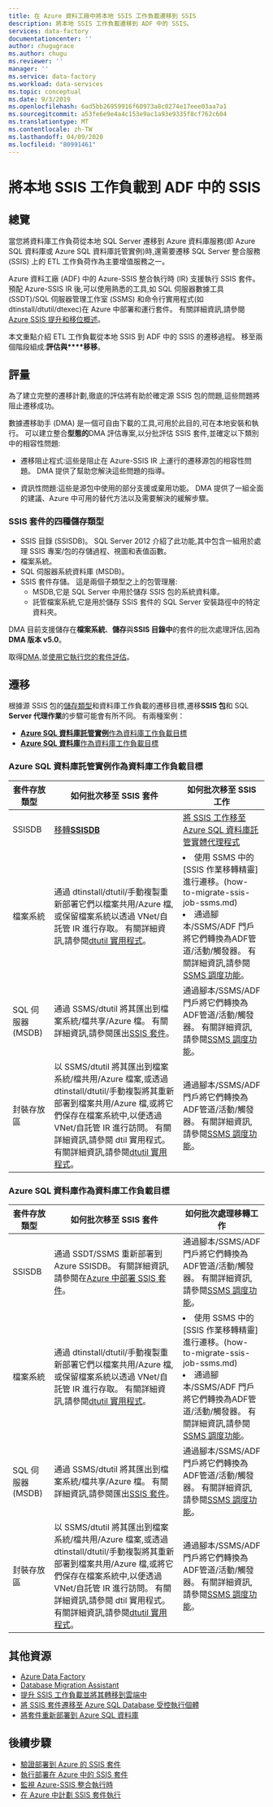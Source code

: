 ```yaml
---
title: 在 Azure 資料工廠中將本地 SSIS 工作負載遷移到 SSIS
description: 將本地 SSIS 工作負載遷移到 ADF 中的 SSIS。
services: data-factory
documentationcenter: ''
author: chugugrace
ms.author: chugu
ms.reviewer: ''
manager: ''
ms.service: data-factory
ms.workload: data-services
ms.topic: conceptual
ms.date: 9/3/2019
ms.openlocfilehash: 6ad5bb26959916f60973a8c0274e17eee03aa7a1
ms.sourcegitcommit: a53fe6e9e4a4c153e9ac1a93e9335f8cf762c604
ms.translationtype: MT
ms.contentlocale: zh-TW
ms.lasthandoff: 04/09/2020
ms.locfileid: "80991461"
---
```

# <a name="migrate-on-premises-ssis-workloads-to-ssis-in-adf"></a>將本地 SSIS 工作負載到 ADF 中的 SSIS

## <a name="overview"></a>總覽

當您將資料庫工作負荷從本地 SQL Server 遷移到 Azure 資料庫服務(即 Azure SQL 資料庫或 Azure SQL 資料庫託管實例)時,還需要遷移 SQL Server 整合服務 (SSIS) 上的 ETL 工作負荷作為主要增值服務之一。

Azure 資料工廠 (ADF) 中的 Azure-SSIS 整合執行時 (IR) 支援執行 SSIS 套件。 預配 Azure-SSIS IR 後,可以使用熟悉的工具,如 SQL 伺服器數據工具 (SSDT)/SQL 伺服器管理工作室 (SSMS) 和命令行實用程式(如 dtinstall/dtutil/dtexec)在 Azure 中部署和運行套件。 有關詳細資訊,請參閱[Azure SSIS 提升和移位概述](https://docs.microsoft.com/sql/integration-services/lift-shift/ssis-azure-lift-shift-ssis-packages-overview)。

本文重點介紹 ETL 工作負載從本地 SSIS 到 ADF 中的 SSIS 的遷移過程。 移至兩個階段組成:**評估與****移移**。

## <a name="assessment"></a>評量

為了建立完整的遷移計劃,徹底的評估將有助於確定源 SSIS 包的問題,這些問題將阻止遷移成功。

數據遷移助手 (DMA) 是一個可自由下載的工具,可用於此目的,可在本地安裝和執行。 可以建立整合**型態的**DMA 評估專案,以分批評估 SSIS 套件,並確定以下類別中的相容性問題:

- 遷移阻止程式:這些是阻止在 Azure-SSIS IR 上運行的遷移源包的相容性問題。 DMA 提供了幫助您解決這些問題的指導。

- 資訊性問題:這些是源包中使用的部分支援或棄用功能。 DMA 提供了一組全面的建議、Azure 中可用的替代方法以及需要解決的緩解步驟。

### <a name="four-storage-types-for-ssis-packages"></a>SSIS 套件的四種儲存類型

- SSIS 目錄 (SSISDB)。 SQL Server 2012 介紹了此功能,其中包含一組用於處理 SSIS 專案/包的存儲過程、視圖和表值函數。
- 檔案系統。
- SQL 伺服器系統資料庫 (MSDB)。
- SSIS 套件存儲。 這是兩個子類型之上的包管理層:
  - MSDB,它是 SQL Server 中用於儲存 SSIS 包的系統資料庫。
  - 託管檔案系統,它是用於儲存 SSIS 套件的 SQL Server 安裝路徑中的特定資料夾。

DMA 目前支援儲存在**檔案系統**、**儲存**與**SSIS 目錄中**的套件的批次處理評估,因為**DMA 版本 v5.0**。

取得[DMA,](https://docs.microsoft.com/sql/dma/dma-overview)並[使用它執行您的套件評估](https://docs.microsoft.com/sql/dma/dma-assess-ssis)。

## <a name="migration"></a>遷移

根據源 SSIS 包的[儲存類型](#four-storage-types-for-ssis-packages)和資料庫工作負載的遷移目標,遷移**SSIS 包**和 SQL **Server 代理作業**的步驟可能會有所不同。 有兩種案例：

- [**Azure SQL 資料庫託管實例**作為資料庫工作負載目標](#azure-sql-database-managed-instance-as-database-workload-destination)
- [**Azure SQL 資料庫**作為資料庫工作負載目標](#azure-sql-database-as-database-workload-destination)

### <a name="azure-sql-database-managed-instance-as-database-workload-destination"></a>**Azure SQL 資料庫託管實例**作為資料庫工作負載目標

| **套件存放類型** |如何批次移至 SSIS 套件|如何批次移至 SSIS 工作|
|-|-|-|
|SSISDB|[移轉**SSISDB**](scenario-ssis-migration-ssisdb-mi.md)|[將 SSIS 工作移至 Azure SQL 資料庫託管實體代理程式](scenario-ssis-migration-ssisdb-mi.md#ssis-jobs-to-azure-sql-database-managed-instance-agent)|
|檔案系統|通過 dtinstall/dtutil/手動複製重新部署它們以檔案共用/Azure 檔,或保留檔案系統以透過 VNet/自託管 IR 進行存取。 有關詳細資訊,請參閱[dtutil 實用程式](https://docs.microsoft.com/sql/integration-services/dtutil-utility)。|<li> 使用 SSMS 中的 [SSIS 作業移轉精靈]進行遷移。(how-to-migrate-ssis-job-ssms.md) <li>通過腳本/SSMS/ADF 門戶將它們轉換為ADF管道/活動/觸發器。 有關詳細資訊,請參閱[SSMS 調度功能](https://docs.microsoft.com/sql/integration-services/lift-shift/ssis-azure-schedule-packages-ssms)。|
|SQL 伺服器 (MSDB)|通過 SSMS/dtutil 將其匯出到檔案系統/檔共享/Azure 檔。 有關詳細資訊,請參閱匯出[SSIS 套件](https://docs.microsoft.com/sql/integration-services/import-and-export-packages-ssis-service)。|通過腳本/SSMS/ADF 門戶將它們轉換為ADF管道/活動/觸發器。 有關詳細資訊,請參閱[SSMS 調度功能](https://docs.microsoft.com/sql/integration-services/lift-shift/ssis-azure-schedule-packages-ssms)。|
|封裝存放區|以 SSMS/dtutil 將其匯出到檔案系統/檔共用/Azure 檔案,或透過 dtinstall/dtutil/手動複製將其重新部署到檔案共用/Azure 檔,或將它們保存在檔案系統中,以便透過 VNet/自託管 IR 進行訪問。 有關詳細資訊,請參閱 dtil 實用程式。 有關詳細資訊,請參閱[dtutil 實用程式](https://docs.microsoft.com/sql/integration-services/dtutil-utility)。|通過腳本/SSMS/ADF 門戶將它們轉換為ADF管道/活動/觸發器。 有關詳細資訊,請參閱[SSMS 調度功能](https://docs.microsoft.com/sql/integration-services/lift-shift/ssis-azure-schedule-packages-ssms)。|

### <a name="azure-sql-database-as-database-workload-destination"></a>**Azure SQL 資料庫**作為資料庫工作負載目標

| **套件存放類型** |如何批次移至 SSIS 套件|如何批次處理移轉工作|
|-|-|-|
|SSISDB|通過 SSDT/SSMS 重新部署到 Azure SSISDB。 有關詳細資訊,請參閱在[Azure 中部署 SSIS 套件](https://docs.microsoft.com/sql/integration-services/lift-shift/ssis-azure-deploy-run-monitor-tutorial)。|通過腳本/SSMS/ADF 門戶將它們轉換為ADF管道/活動/觸發器。 有關詳細資訊,請參閱[SSMS 調度功能](https://docs.microsoft.com/sql/integration-services/lift-shift/ssis-azure-schedule-packages-ssms)。|
|檔案系統|通過 dtinstall/dtutil/手動複製重新部署它們以檔案共用/Azure 檔,或保留檔案系統以透過 VNet/自託管 IR 進行存取。 有關詳細資訊,請參閱[dtutil 實用程式](https://docs.microsoft.com/sql/integration-services/dtutil-utility)。|<li> 使用 SSMS 中的 [SSIS 作業移轉精靈]進行遷移。(how-to-migrate-ssis-job-ssms.md) <li> 通過腳本/SSMS/ADF 門戶將它們轉換為ADF管道/活動/觸發器。 有關詳細資訊,請參閱[SSMS 調度功能](https://docs.microsoft.com/sql/integration-services/lift-shift/ssis-azure-schedule-packages-ssms)。|
|SQL 伺服器 (MSDB)|通過 SSMS/dtutil 將其匯出到檔案系統/檔共享/Azure 檔。 有關詳細資訊,請參閱匯出[SSIS 套件](https://docs.microsoft.com/sql/integration-services/import-and-export-packages-ssis-service)。|通過腳本/SSMS/ADF 門戶將它們轉換為ADF管道/活動/觸發器。 有關詳細資訊,請參閱[SSMS 調度功能](https://docs.microsoft.com/sql/integration-services/lift-shift/ssis-azure-schedule-packages-ssms)。|
|封裝存放區|以 SSMS/dtutil 將其匯出到檔案系統/檔共用/Azure 檔案,或透過 dtinstall/dtutil/手動複製將其重新部署到檔案共用/Azure 檔,或將它們保存在檔案系統中,以便透過 VNet/自託管 IR 進行訪問。 有關詳細資訊,請參閱 dtil 實用程式。 有關詳細資訊,請參閱[dtutil 實用程式](https://docs.microsoft.com/sql/integration-services/dtutil-utility)。|通過腳本/SSMS/ADF 門戶將它們轉換為ADF管道/活動/觸發器。 有關詳細資訊,請參閱[SSMS 調度功能](https://docs.microsoft.com/sql/integration-services/lift-shift/ssis-azure-schedule-packages-ssms)。|

## <a name="additional-resources"></a>其他資源

- [Azure Data Factory](https://docs.microsoft.com/azure/data-factory/introduction)
- [Database Migration Assistant](https://docs.microsoft.com/sql/dma/dma-overview)
- [提升 SSIS 工作負載並將其轉移到雲端中](https://docs.microsoft.com/sql/integration-services/lift-shift/ssis-azure-lift-shift-ssis-packages-overview?view=sql-server-2017)
- [將 SSIS 套件遷移至 Azure SQL Database 受控執行個體](https://docs.microsoft.com/azure/dms/how-to-migrate-ssis-packages-managed-instance)
- [將套件重新部署到 Azure SQL 資料庫](https://docs.microsoft.com/azure/dms/how-to-migrate-ssis-packages)

## <a name="next-steps"></a>後續步驟

- [驗證部署到 Azure 的 SSIS 套件](https://docs.microsoft.com/sql/integration-services/lift-shift/ssis-azure-validate-packages)
- [執行部署在 Azure 中的 SSIS 套件](https://docs.microsoft.com/sql/integration-services/lift-shift/ssis-azure-run-packages)
- [監視 Azure-SSIS 整合執行時](https://docs.microsoft.com/azure/data-factory/monitor-integration-runtime#azure-ssis-integration-runtime)
- [在 Azure 中計劃 SSIS 套件執行](https://docs.microsoft.com/sql/integration-services/lift-shift/ssis-azure-schedule-packages)
